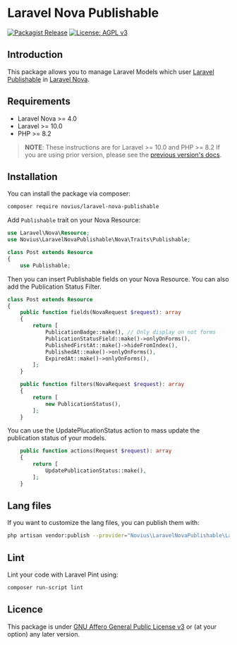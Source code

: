 # Laravel Nova Publishable

[![Packagist Release](https://img.shields.io/packagist/v/novius/laravel-publishable.svg?maxAge=1800&style=flat-square)](https://packagist.org/packages/novius/laravel-publishable)
[![License: AGPL v3](https://img.shields.io/badge/License-AGPL%20v3-blue.svg)](http://www.gnu.org/licenses/agpl-3.0)

## Introduction 

This package allows you to manage Laravel Models which user [Laravel Publishable](https://github.com/novius/laravel-publishable) in [Laravel Nova](https://nova.laravel.com/).  

## Requirements

* Laravel Nova >= 4.0
* Laravel >= 10.0
* PHP >= 8.2

> **NOTE**: These instructions are for Laravel >= 10.0 and PHP >= 8.2 If you are using prior version, please
> see the [previous version's docs](https://github.com/novius/laravel-nova-publishable/tree/2.x).

## Installation

You can install the package via composer:

```bash
composer require novius/laravel-nova-publishable
```

Add `Publishable` trait on your Nova Resource:

```php
use Laravel\Nova\Resource;
use Novius\LaravelNovaPublishable\Nova\Traits\Publishable;

class Post extends Resource
{
    use Publishable;
```

Then you can insert Publishable fields on your Nova Resource.
You can also add the Publication Status Filter.

```php
class Post extends Resource
{
    public function fields(NovaRequest $request): array
    {
        return [
            PublicationBadge::make(), // Only display on not forms
            PublicationStatusField::make()->onlyOnForms(),
            PublishedFirstAt::make()->hideFromIndex(),
            PublishedAt::make()->onlyOnForms(),
            ExpiredAt::make()->onlyOnForms(),
        ];
    }

    public function filters(NovaRequest $request): array
    {
        return [
            new PublicationStatus(),
        ];
    }
```

You can use the UpdatePlucationStatus action to mass update the publication status of your models.

```php  
    public function actions(Request $request): array
    {
        return [
            UpdatePublicationStatus::make(),
        ];
    }
```
## Lang files

If you want to customize the lang files, you can publish them with:

```bash
php artisan vendor:publish --provider="Novius\LaravelNovaPublishable\LaravelNovaPublishableServiceProvider" --tag="lang"
```

## Lint

Lint your code with Laravel Pint using:

```bash
composer run-script lint
```

## Licence

This package is under [GNU Affero General Public License v3](http://www.gnu.org/licenses/agpl-3.0.html) or (at your option) any later version.
